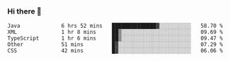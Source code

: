 ### Hi there 👋

<!--
**urzz/urzz** is a ✨ _special_ ✨ repository because its `README.md` (this file) appears on your GitHub profile.

Here are some ideas to get you started:

- 🔭 I’m currently working on ...
- 🌱 I’m currently learning ...
- 👯 I’m looking to collaborate on ...
- 🤔 I’m looking for help with ...
- 💬 Ask me about ...
- 📫 How to reach me: ...
- 😄 Pronouns: ...
- ⚡ Fun fact: ...
-->

<!--START_SECTION:waka-->

```text
Java             6 hrs 52 mins   ██████████████▓░░░░░░░░░░   58.70 %
XML              1 hr 8 mins     ██▒░░░░░░░░░░░░░░░░░░░░░░   09.69 %
TypeScript       1 hr 6 mins     ██▒░░░░░░░░░░░░░░░░░░░░░░   09.47 %
Other            51 mins         █▓░░░░░░░░░░░░░░░░░░░░░░░   07.29 %
CSS              42 mins         █▓░░░░░░░░░░░░░░░░░░░░░░░   06.06 %
```

<!--END_SECTION:waka-->
